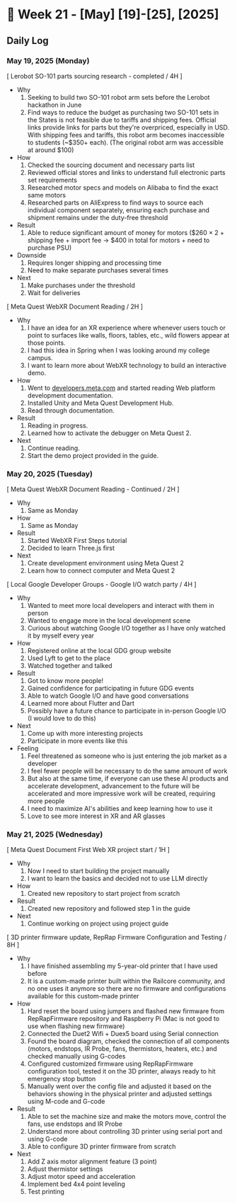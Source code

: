 # 📅 Week 21 - [May] [19]-[25], [2025]

## Daily Log  

### May 19, 2025 (Monday)

[ Lerobot SO-101 parts sourcing research - completed / 4H ] 

- Why
    1. Seeking to build two SO-101 robot arm sets before the Lerobot hackathon in June
    2. Find ways to reduce the budget as purchasing two SO-101 sets in the States is not feasible due to tariffs and shipping fees. Official links provide links for parts but they're overpriced, especially in USD. With shipping fees and tariffs, this robot arm becomes inaccessible to students (~$350+ each). (The original robot arm was accessible at around $100)
- How
    1. Checked the sourcing document and necessary parts list
    2. Reviewed official stores and links to understand full electronic parts set requirements
    3. Researched motor specs and models on Alibaba to find the exact same motors
    4. Researched parts on AliExpress to find ways to source each individual component separately, ensuring each purchase and shipment remains under the duty-free threshold
- Result
    1. Able to reduce significant amount of money for motors ($260 × 2 + shipping fee + import fee → $400 in total for motors + need to purchase PSU)
- Downside
    1. Requires longer shipping and processing time
    2. Need to make separate purchases several times
- Next
    1. Make purchases under the threshold
    2. Wait for deliveries


[ Meta Quest WebXR Document Reading / 2H ]

- Why
    1. I have an idea for an XR experience where whenever users touch or point to surfaces like walls, floors, tables, etc., wild flowers appear at those points.
    2. I had this idea in Spring when I was looking around my college campus.
    3. I want to learn more about WebXR technology to build an interactive demo.
- How
    1. Went to [developers.meta.com](https://developers.meta.com) and started reading Web platform development documentation.
    2. Installed Unity and Meta Quest Development Hub.
    3. Read through documentation.
 - Result
    1. Reading in progress.
    2. Learned how to activate the debugger on Meta Quest 2.
- Next
    1. Continue reading.
    2. Start the demo project provided in the guide.

### May 20, 2025 (Tuesday)

[ Meta Quest WebXR Document Reading - Continued / 2H ]

- Why
    1. Same as Monday
- How
    1. Same as Monday
- Result
    1. Started WebXR First Steps tutorial
    2. Decided to learn Three.js first
- Next
    1. Create development environment using Meta Quest 2
    2. Learn how to connect computer and Meta Quest 2

[ Local Google Developer Groups - Google I/O watch party / 4H ]

- Why
    1. Wanted to meet more local developers and interact with them in person
    2. Wanted to engage more in the local development scene
    3. Curious about watching Google I/O together as I have only watched it by myself every year
- How
    1. Registered online at the local GDG group website
    2. Used Lyft to get to the place
    3. Watched together and talked
- Result
    1. Got to know more people!
    2. Gained confidence for participating in future GDG events
    3. Able to watch Google I/O and have good conversations
    4. Learned more about Flutter and Dart
    5. Possibly have a future chance to participate in in-person Google I/O (I would love to do this)
- Next
    1. Come up with more interesting projects
    2. Participate in more events like this
- Feeling
    1. Feel threatened as someone who is just entering the job market as a developer
    2. I feel fewer people will be necessary to do the same amount of work
    3. But also at the same time, if everyone can use these AI products and accelerate development, advancement to the future will be accelerated and more impressive work will be created, requiring more people
    4. I need to maximize AI's abilities and keep learning how to use it
    5. Love to see more interest in XR and AR glasses


### May 21, 2025 (Wednesday)

[ Meta Quest Document First Web XR project start / 1H ]
- Why
    1. Now I need to start building the project manually
    2. I want to learn the basics and decided not to use LLM directly
- How
    1. Created new repository to start project from scratch
- Result
    1. Created new repository and followed step 1 in the guide
- Next
    1. Continue working on project using project guide

[ 3D printer firmware update, RepRap Firmware Configuration and Testing / 8H ]
- Why
    1. I have finished assembling my 5-year-old printer that I have used before
    2. It is a custom-made printer built within the Railcore community, and no one uses it anymore so there are no firmware and configurations available for this custom-made printer
- How
    1. Hard reset the board using jumpers and flashed new firmware from RepRapFirmware repository and Raspberry Pi (Mac is not good to use when flashing new firmware)
    2. Connected the Duet2 Wifi + Duex5 board using Serial connection
    3. Found the board diagram, checked the connection of all components (motors, endstops, IR Probe, fans, thermistors, heaters, etc.) and checked manually using G-codes
    4. Configured customized firmware using RepRapFirmware configuration tool, tested it on the 3D printer, always ready to hit emergency stop button
    5. Manually went over the config file and adjusted it based on the behaviors showing in the physical printer and adjusted settings using M-code and G-code
- Result
    1. Able to set the machine size and make the motors move, control the fans, use endstops and IR Probe
    2. Understand more about controlling 3D printer using serial port and using G-code
    3. Able to configure 3D printer firmware from scratch
- Next
    1. Add Z axis motor alignment feature (3 point)
    2. Adjust thermistor settings
    3. Adjust motor speed and acceleration
    4. Implement bed 4x4 point leveling
    5. Test printing